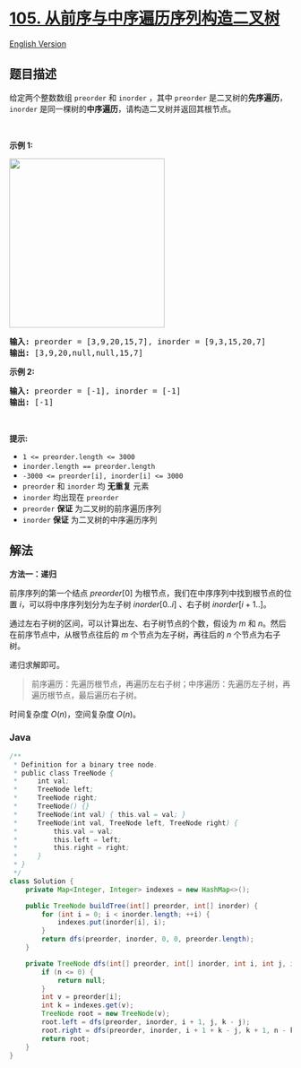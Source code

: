 # [105. 从前序与中序遍历序列构造二叉树](https://leetcode.cn/problems/construct-binary-tree-from-preorder-and-inorder-traversal)

[English Version](/solution/0100-0199/0105.Construct%20Binary%20Tree%20from%20Preorder%20and%20Inorder%20Traversal/README_EN.md)

## 题目描述

<p>给定两个整数数组&nbsp;<code>preorder</code> 和 <code>inorder</code>&nbsp;，其中&nbsp;<code>preorder</code> 是二叉树的<strong>先序遍历</strong>， <code>inorder</code>&nbsp;是同一棵树的<strong>中序遍历</strong>，请构造二叉树并返回其根节点。</p>

<p>&nbsp;</p>

<p><strong>示例 1:</strong></p>
<img alt="" src="https://fastly.jsdelivr.net/gh/doocs/leetcode@main/solution/0100-0199/0105.Construct%20Binary%20Tree%20from%20Preorder%20and%20Inorder%20Traversal/images/tree.jpg" style="height: 302px; width: 277px;" />
<pre>
<strong>输入</strong><strong>:</strong> preorder = [3,9,20,15,7], inorder = [9,3,15,20,7]
<strong>输出:</strong> [3,9,20,null,null,15,7]
</pre>

<p><strong>示例 2:</strong></p>

<pre>
<strong>输入:</strong> preorder = [-1], inorder = [-1]
<strong>输出:</strong> [-1]
</pre>

<p>&nbsp;</p>

<p><strong>提示:</strong></p>

<ul>
	<li><code>1 &lt;= preorder.length &lt;= 3000</code></li>
	<li><code>inorder.length == preorder.length</code></li>
	<li><code>-3000 &lt;= preorder[i], inorder[i] &lt;= 3000</code></li>
	<li><code>preorder</code>&nbsp;和&nbsp;<code>inorder</code>&nbsp;均 <strong>无重复</strong> 元素</li>
	<li><code>inorder</code>&nbsp;均出现在&nbsp;<code>preorder</code></li>
	<li><code>preorder</code>&nbsp;<strong>保证</strong> 为二叉树的前序遍历序列</li>
	<li><code>inorder</code>&nbsp;<strong>保证</strong> 为二叉树的中序遍历序列</li>
</ul>

## 解法

**方法一：递归**

前序序列的第一个结点 $preorder[0]$ 为根节点，我们在中序序列中找到根节点的位置 $i$，可以将中序序列划分为左子树 $inorder[0..i]$ 、右子树 $inorder[i+1..]$。

通过左右子树的区间，可以计算出左、右子树节点的个数，假设为 $m$ 和 $n$。然后在前序节点中，从根节点往后的 $m$ 个节点为左子树，再往后的 $n$ 个节点为右子树。

递归求解即可。

> 前序遍历：先遍历根节点，再遍历左右子树；中序遍历：先遍历左子树，再遍历根节点，最后遍历右子树。

时间复杂度 $O(n)$，空间复杂度 $O(n)$。

### **Java**

```java
/**
 * Definition for a binary tree node.
 * public class TreeNode {
 *     int val;
 *     TreeNode left;
 *     TreeNode right;
 *     TreeNode() {}
 *     TreeNode(int val) { this.val = val; }
 *     TreeNode(int val, TreeNode left, TreeNode right) {
 *         this.val = val;
 *         this.left = left;
 *         this.right = right;
 *     }
 * }
 */
class Solution {
    private Map<Integer, Integer> indexes = new HashMap<>();

    public TreeNode buildTree(int[] preorder, int[] inorder) {
        for (int i = 0; i < inorder.length; ++i) {
            indexes.put(inorder[i], i);
        }
        return dfs(preorder, inorder, 0, 0, preorder.length);
    }

    private TreeNode dfs(int[] preorder, int[] inorder, int i, int j, int n) {
        if (n <= 0) {
            return null;
        }
        int v = preorder[i];
        int k = indexes.get(v);
        TreeNode root = new TreeNode(v);
        root.left = dfs(preorder, inorder, i + 1, j, k - j);
        root.right = dfs(preorder, inorder, i + 1 + k - j, k + 1, n - k + j - 1);
        return root;
    }
}
```
